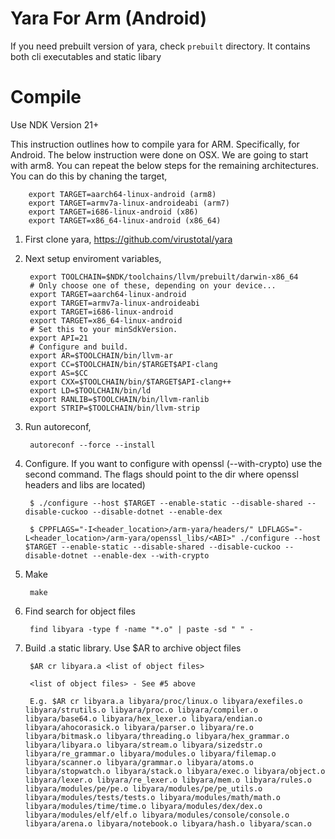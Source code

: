 # Yara For Arm (Android)

If you need prebuilt version of yara, check `prebuilt` directory. It contains both cli executables
and static libary

# Compile

Use NDK Version 21+

This instruction outlines how to compile yara for ARM. Specifically, for Android. The below instruction were done on OSX. We are going to start with arm8. You can repeat the below steps for the remaining architectures. You can do this by chaning the target, 

    
        export TARGET=aarch64-linux-android (arm8)
        export TARGET=armv7a-linux-androideabi (arm7)
        export TARGET=i686-linux-android (x86)
        export TARGET=x86_64-linux-android (x86_64)

1. First clone yara, https://github.com/virustotal/yara
2. Next setup enviroment variables, 

        export TOOLCHAIN=$NDK/toolchains/llvm/prebuilt/darwin-x86_64
        # Only choose one of these, depending on your device...
        export TARGET=aarch64-linux-android
        export TARGET=armv7a-linux-androideabi
        export TARGET=i686-linux-android
        export TARGET=x86_64-linux-android
        # Set this to your minSdkVersion.
        export API=21
        # Configure and build.
        export AR=$TOOLCHAIN/bin/llvm-ar
        export CC=$TOOLCHAIN/bin/$TARGET$API-clang
        export AS=$CC
        export CXX=$TOOLCHAIN/bin/$TARGET$API-clang++
        export LD=$TOOLCHAIN/bin/ld
        export RANLIB=$TOOLCHAIN/bin/llvm-ranlib
        export STRIP=$TOOLCHAIN/bin/llvm-strip

3. Run autoreconf, 
    
        autoreconf --force --install

4. Configure. If you want to configure with openssl (--with-crypto) use the second command. The flags should point to the dir where openssl headers and libs are located)

        $ ./configure --host $TARGET --enable-static --disable-shared --disable-cuckoo --disable-dotnet --enable-dex

        $ CPPFLAGS="-I<header_location>/arm-yara/headers/" LDFLAGS="-L<header_location>/arm-yara/openssl_libs/<ABI>" ./configure --host $TARGET --enable-static --disable-shared --disable-cuckoo --disable-dotnet --enable-dex --with-crypto


5. Make
        
        make

5. Find search for object files

        find libyara -type f -name "*.o" | paste -sd " " -

6. Build .a static library. Use $AR to archive object files

        $AR cr libyara.a <list of object files>

        <list of object files> - See #5 above

        E.g. $AR cr libyara.a libyara/proc/linux.o libyara/exefiles.o libyara/strutils.o libyara/proc.o libyara/compiler.o libyara/base64.o libyara/hex_lexer.o libyara/endian.o libyara/ahocorasick.o libyara/parser.o libyara/re.o libyara/bitmask.o libyara/threading.o libyara/hex_grammar.o libyara/libyara.o libyara/stream.o libyara/sizedstr.o libyara/re_grammar.o libyara/modules.o libyara/filemap.o libyara/scanner.o libyara/grammar.o libyara/atoms.o libyara/stopwatch.o libyara/stack.o libyara/exec.o libyara/object.o libyara/lexer.o libyara/re_lexer.o libyara/mem.o libyara/rules.o libyara/modules/pe/pe.o libyara/modules/pe/pe_utils.o libyara/modules/tests/tests.o libyara/modules/math/math.o libyara/modules/time/time.o libyara/modules/dex/dex.o libyara/modules/elf/elf.o libyara/modules/console/console.o libyara/arena.o libyara/notebook.o libyara/hash.o libyara/scan.o